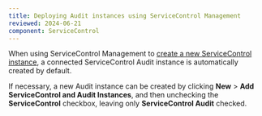 ```yaml
---
title: Deploying Audit instances using ServiceControl Management
reviewed: 2024-06-21
component: ServiceControl
---
```


When using ServiceControl Management to [create a new ServiceControl instance](/servicecontrol/servicecontrol-instances/deployment/scmu.md), a connected ServiceControl Audit instance is automatically created by default.

If necessary, a new Audit instance can be created by clicking **New** > **Add ServiceControl and Audit Instances**, and then unchecking the **ServiceControl** checkbox, leaving only **ServiceControl Audit** checked.